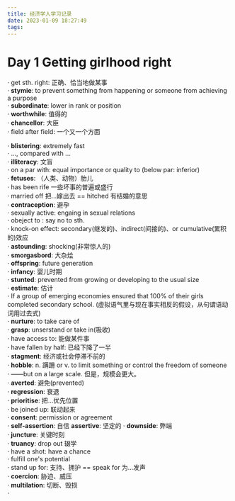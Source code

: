 ```yaml
---
title: 经济学人学习记录
date: 2023-01-09 18:27:49
tags:
---
```

# Day 1 Getting girlhood right
· get sth. right: 正确、恰当地做某事<br/>
· **stymie**: to prevent something from happening or someone from achieving a purpose<br/>
· **subordinate**: lower in rank or position<br/>
· **worthwhile**: 值得的<br/>
· **chancellor**: 大臣<br/>
· field after field: 一个又一个方面<br/>
<!--more-->
· **blistering**: extremely fast<br/>
· ..., compared with ...<br/>
· **illiteracy**: 文盲<br/>
· on a par with: equal importance or quality to (below par: inferior)<br/>
· **fetuses**: （人类、动物）胎儿<br/>
· has been rife 一些坏事的普遍或盛行<br/>
· married off 把...嫁出去 == hitched 有结婚的意思<br/>
· **contraception**: 避孕<br/>
· sexually active: engaing in sexual relations<br/>
· obeject to : say no to sth.<br/>
· knock-on effect: secondary(继发的)、indirect(间接的)、or cumulative(累积的)效应<br/>
· **astounding**: shocking(非常惊人的)<br/>
· **smorgasbord**: 大杂烩<br/>
· **offspring**: future generation<br/>
· **infancy**: 婴儿时期<br/>
· **stunted**: prevented from growing or developing to the usual size<br/>
· **estimate**: 估计<br/>
· If a group of emerging economies ensured that 100% of their girls completed secondary school. (虚拟语气里与现在事实相反的假设，从句谓语动词用过去式)<br/>
· **nurture**: to take care of<br/>
· **grasp**: unserstand or take in(吸收)<br/>
· have access to: 能做某件事<br/>
· have fallen by half: 已经下降了一半<br/>
· **stagment**: 经济或社会停滞不前的<br/>
· **hobble**: n. 蹒跚 or v. to limit something or control the freedom of someone<br/>
· ——but on a large scale. 但是，规模会更大。<br/>
· **averted**: 避免(prevented)<br/>
· **regression**: 衰退<br/>
· **prioritise**: 把...优先位置<br/>
· be joined up: 联动起来<br/>
· **consent**: permission or agreement<br/>
· **self-assertion**: 自信 **assertive**: 坚定的
· **downside**: 弊端<br/>
· **juncture**: 关键时刻<br/>
· **truancy**: drop out 辍学<br/>
· have a shot: have a chance<br/>
· fulfill one's potential<br/>
· stand up for: 支持、拥护 == speak for 为...发声<br/>
· **coercion**: 胁迫、威压<br/>
· **multilation**: 切断、毁损<br/>
· 
